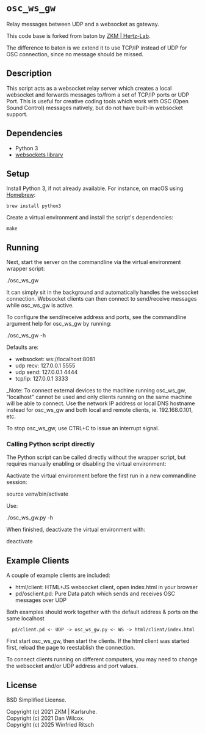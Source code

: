 # `osc_ws_gw`

Relay messages between UDP and a websocket as gateway.

This code base is forked from baton by [ZKM | Hertz-Lab](https://zkm.de/en/about-the-zkm/organization/hertz-lab).

The difference to baton is we extend it to use TCP/IP instead of UDP for OSC connection, since no message should be missed.

## Description

This script acts as a websocket relay server which creates a local websocket and forwards messages to/from a set of TCP/IP ports or UDP Port. This is useful for creative coding tools which work with OSC (Open Sound Control) messages natively, but do not have built-in websocket support.

## Dependencies

* Python 3
* [websockets library](https://github.com/aaugustin/websockets)

## Setup

Install Python 3, if not already available. For instance, on macOS using [Homebrew](http://brew.sh):

```shell
brew install python3
```

Create a virtual environment and install the script's dependencies:

```shell
make
```

## Running

Next, start the server on the commandline via the virtual environment wrapper script:

  ./osc_ws_gw

It can simply sit in the background and automatically handles the websocket connection. Websocket clients can then connect to send/receive messages while osc_ws_gw is active.

To configure the send/receive address and ports, see the commandline argument help for osc_ws_gw by running:

  ./osc_ws_gw -h

Defaults are:

* websocket: ws://localhost:8081
* udp recv: 127.0.0.1 5555
* udp send: 127.0.0.1 4444
* tcp/ip: 127.0.0.1 3333

_Note: To connect external devices to the machine running osc_ws_gw, "localhost" cannot be used and only clients running on the same machine will be able to connect. Use the network IP address or local DNS hostname instead for osc_ws_gw and both local and remote clients, ie. 192.168.0.101, etc.

To stop osc_ws_gw, use CTRL+C to issue an interrupt signal.

### Calling Python script directly

The Python script can be called directly without the wrapper script, but requires manually enabling or disabling the virtual environment:

Aactivate the virtual environment before the first run in a new commandline session:

  source venv/bin/activate

Use:

  ./osc_ws_gw.py -h

When finished, deactivate the virtual environment with:

  deactivate

## Example Clients

A couple of example clients are included:

* html/client: HTML+JS websocket client, open index.html in your browser
* pd/osclient.pd: Pure Data patch which sends and receives OSC messages over UDP 

Both examples should work together with the default address & ports on the same localhost

```
  pd/client.pd <- UDP -> osc_ws_gw.py <- WS -> html/client/index.html
```

First start osc_ws_gw, then start the clients. If the html client was started first, reload the page to reestablish the connection.

To connect clients running on different computers, you may need to change the websocket and/or UDP address and port values.

## License

BSD Simplified License.

Copyright (c) 2021 ZKM | Karlsruhe.  
Copyright (c) 2021 Dan Wilcox.  
Copyright (c) 2025 Winfried Ritsch
